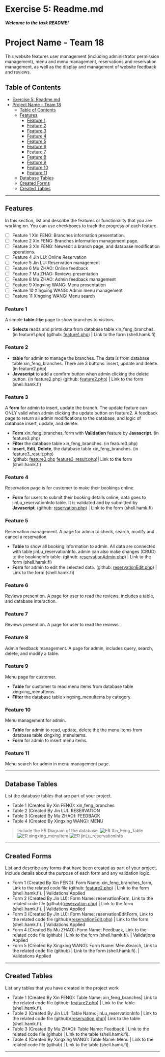 # Exercise 5: Readme.md

***Welcome to the task README!***

# Project Name - Team 18

This website features user management (including administrator permission management), menu and menu management, reservations and reservation management, as well as the display and management of website feedback and reviews.

## Table of Contents
- [Exercise 5: Readme.md](#exercise-5-readmemd)
- [Project Name - Team 18](#project-name---team-18)
  - [Table of Contents](#table-of-contents)
  - [Features](#features)
    - [Feature 1](#feature-1)
    - [Feature 2](#feature-2)
    - [Feature 3](#feature-3)
    - [Feature 4](#feature-4)
    - [Feature 5](#feature-5)
    - [Feature 6](#feature-6)
    - [Feature 7](#feature-7)
    - [Feature 8](#feature-8)
    - [Feature 9](#feature-9)
    - [Feature 10](#feature-10)
    - [Feature 11](#feature-11)
  - [Database Tables](#database-tables)
  - [Created Forms](#created-forms)
  - [Created Tables](#created-tables)

---

## Features

In this section, list and describe the features or functionality that you are working on. You can use checkboxes to track the progress of each feature.

- [ ] Feature 1 Xin FENG: Branches information presentation.
- [ ] Feature 2 Xin FENG: Branches information management page.
- [ ] Feature 3 Xin FENG: New/edit a branch page, and database modification operations.
- [ ] Feature 4 Jin LU: Online Reservation
- [ ] Feature 5 Jin LU: Reservation management
- [ ] Feature 6 Mu ZHAO: Online feedback
- [ ] Feature 7 Mu ZHAO: Reviews presentation
- [ ] Feature 8 Mu ZHAO: Admin feedback management
- [ ] Feature 9 Xingxing WANG: Menu presentation
- [ ] Feature 10 Xingxing WANG: Admin menu management
- [ ] Feature 11 Xingxing WANG: Menu search

### Feature 1

A simple **table-like** page to show branches to visitors.
- **Selects** reads and prints data from database table xin_feng_branches. (in feature1.php)
(github: [feature1.php](https://github.com/DanielF2002/PHP_team18/blob/main/feature1.php)) | Link to the form (shell.hamk.fi)

### Feature 2

- **table** for admin to manage the branches. The data is from database table xin_feng_branches.
There are 3 buttons: insert, update and delete. (in feature2.php)
- **Javascript** to add a comfirm button when admin clicking the delete button. (in feature2.php)
(github: [feature2.php](https://github.com/DanielF2002/PHP_team18/blob/main/feature2.php)) | Link to the form (shell.hamk.fi)

### Feature 3

A **form** for admin to insert, update the branch. The update feature can ONLY valid when admin clicking the update button on feature2.
A feedback page to return all admin modifications to the database, and logic of database insert, update, and delete.
- **Form** xin_feng_branches_form with **Validation** feature by **Javascript**. (in feature3.php)
- **Filter** the database table xin_feng_branches. (in feature3.php)
- **Insert**, **Edit**, **Delete**, the database table xin_feng_branches. (in feature3_result.php)
- (github: [feature3.php](https://github.com/DanielF2002/PHP_team18/blob/main/feature3.php) [feature3_result.php](https://github.com/DanielF2002/PHP_team18/blob/main/feature3_result.php))| Link to the form (shell.hamk.fi)

### Feature 4

Reservation page is for customer to make their bookings online. 
- **Form** for users to submit their booking details online, data goes to jinLu_reservationInfo table. It is validated and by submitted by **Javascript**.
(github: [reservation.php](https://github.com/DanielF2002/PHP_team18/blob/main/reservation.php)) | Link to the form (shell.hamk.fi)

### Feature 5

Reservation management. A page for admin to check, search, modify and cancel a reservation.
- **Table** to show all booking information to admin. All data are connected with table jinLu_reservationInfo. admin can also make changes (CRUD) to the bookinginfo table.
(github: [reservationAdmin.php](https://github.com/DanielF2002/PHP_team18/blob/main/reservationAdmin.php)) | Link to the form (shell.hamk.fi)
- **Form** for admin to edit the selected data.
(github: [reservationEdit.php](https://github.com/DanielF2002/PHP_team18/blob/main/reservationEdit.php)) | Link to the form (shell.hamk.fi)


### Feature 6

Reviews presention. A page for user to read the reviews, includes a table, and database interaction.

### Feature 7

Reviews presention. A page for user to read the reviews.

### Feature 8

Admin feedback management. A page for admin, includes query, search, delete, and modify a table.

### Feature 9

Menu page for customer. 
- **Table** for customer to read menu items from database table xingxing_menuItems.
- **Filter** the database table xingxing_menuItems by category.

### Feature 10

Menu management for admin.
- **Table** for admin to read, update, delete the the menu items from database table xingxing_menuItems.
- **Form** for admin to insert menu items.

### Feature 11

Menu search for admin in menu management page.

---

## Database Tables

List the database tables that are part of your project. 

- Table 1 (Created By Xin FENG): xin_feng_branches
- Table 2 (Created By Jin LU): RESERVATION
- Table 3 (Created By Mu ZHAO): FEEDBACK
- Table 4 (Created By Xingxing WANG): MENU
> Include the ER Diagram of the database.
![ER Xin_Feng_Table](images/er_xin_feng_branches.png)
![ER xingxing_menuItem](images/er_xingxing_menuItems.png)
![ER jinLu_reservationInfo](/images/jinLu_reservationInfo.png)


---

## Created Forms

List and describe any forms that have been created as part of your project. Include details about the purpose of each form and any validation logic.

- Form 1 (Created By Xin FENG): Form Name: xin_feng_branches_form, Link to the related code file (github: [feature2.php](https://github.com/DanielF2002/PHP_team18/blob/main/feature2.php)) | Link to the form (shell.hamk.fi). | Validations Applied
- Form 2 (Created By Jin LU): Form Name: reservationForm, Link to the related code file (github)([reservation.php](https://github.com/DanielF2002/PHP_team18/blob/main/reservation.php)) | Link to the form (shell.hamk.fi). | Validations Applied
- Form 3 (Created By Jin LU): Form Name: reservationEditForm, Link to the related code file (github)([reservationEdit.php](https://github.com/DanielF2002/PHP_team18/blob/main/reservationEdit.php)) | Link to the form (shell.hamk.fi). | Validations Applied
- Form 4 (Created By Mu ZHAO): Form Name: Feedback, Link to the related code file (github) | Link to the form (shell.hamk.fi). | Validations Applied
- Form 5 (Created By Xingxing WANG): Form Name: MenuSearch, Link to the related code file (github) | Link to the form (shell.hamk.fi). | Validations Applied


---

## Created Tables

List any tables that you have created in the project work

- Table 1 (Created By Xin FENG): Table Name: xin_feng_branches| Link to the related code file (github: [feature2.php](https://github.com/DanielF2002/PHP_team18/blob/main/feature2.php)) | Link to the table (shell.hamk.fi).
- Table 2 (Created By Jin LU): Table Name: jinLu_reservationInfo | Link to the related code file (github)([reservation.php](https://github.com/DanielF2002/PHP_team18/blob/main/adminReservation.php))| Link to the table (shell.hamk.fi).
- Table 3 (Created By Mu ZHAO): Table Name: Feedback | Link to the related code file (github) | Link to the table (shell.hamk.fi).
- Table 4 (Created By Xingxing WANG): Table Name: Menu | Link to the related code file (github) | Link to the table (shell.hamk.fi).

---
